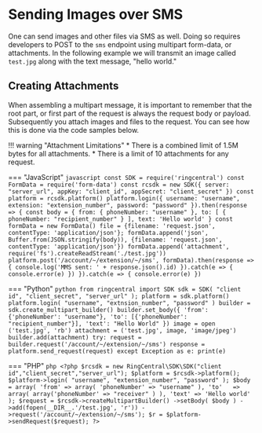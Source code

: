 # Sending Images over SMS

One can send images and other files via SMS as well. Doing so requires developers to POST to the `sms` endpoint using multipart form-data, or attachments. In the following example we will transmit an image called `test.jpg` along with the text message, "hello world."

## Creating Attachments

When assembling a multipart message, it is important to remember that the root part, or first part of the request is always the request body or payload. Subsequently you attach images and files to the request. You can see how this is done via the code samples below.

!!! warning "Attachment Limitations"
    * There is a combined limit of 1.5M bytes for all attachments.
    * There is a limit of 10 attachments for any request. 

=== "JavaScript"
	```javascript
	const SDK = require('ringcentral')
	const FormData = require('form-data')
	const rcsdk = new SDK({
	  server: "server_url", appKey: "client_id", appSecret: "client_secret"
	})
	const platform = rcsdk.platform()
	platform.login({
	  username: "username", extension: "extension_number", password: "password"
	}).then(response => {
	  const body = {
	    from: { phoneNumber: "username" },
	    to: [ { phoneNumber: "recipient_number" } ],
	    text: 'Hello world'
	  }
	  const formData = new FormData()
	  file = {filename: 'request.json', contentType: 'application/json'};
	  formData.append('json',
			  Buffer.from(JSON.stringify(body)),
			  {filename: 'request.json', contentType: 'application/json'})
	  formData.append('attachment',
			  require('fs').createReadStream('./test.jpg'))
	  platform.post('/account/~/extension/~/sms', formData).then(response => {
	    console.log('MMS sent: ' + response.json().id)
	  }).catch(e => {
	    console.error(e)
	  })
	}).catch(e => {
	  console.error(e)
	})
	```

=== "Python"
	```python
	from ringcentral import SDK
	sdk = SDK( "client id", "client_secret", "server_url" );
	platform = sdk.platform()
	platform.login( "username", "extnsion_number", "password" )
	builder = sdk.create_multipart_builder()
	builder.set_body({
	    'from': {'phoneNumber': "username"},
	    'to': [{'phoneNumber': "recipient_number"}],
	    'text': "Hello World"
	})
	image = open ('test.jpg', 'rb')
	attachment = ('test.jpg', image, 'image/jpeg')
	builder.add(attachment)
	try:
	    request = builder.request('/account/~/extension/~/sms')
	    response = platform.send_request(request)
	except Exception as e:
	    print(e)
	```

=== "PHP"
	```php
	<?php
	$rcsdk = new RingCentral\SDK\SDK("client id","client_secret","server_url");
	$platform = $rcsdk->platform();
	$platform->login( "username", "extension_number", "password" );
	$body = array(
	   'from' => array( 'phoneNumber' => "username" ),
	   'to'   => array( array('phoneNumber' => "receiver" ) ),
	   'text' => 'Hello world'
	);
	$request = $rcsdk->createMultipartBuilder()
	    ->setBody( $body )
	    ->add(fopen(__DIR__.'/test.jpg', 'r'))
	    ->request('/account/~/extension/~/sms');
	$r = $platform->sendRequest($request);
	?>
	```
